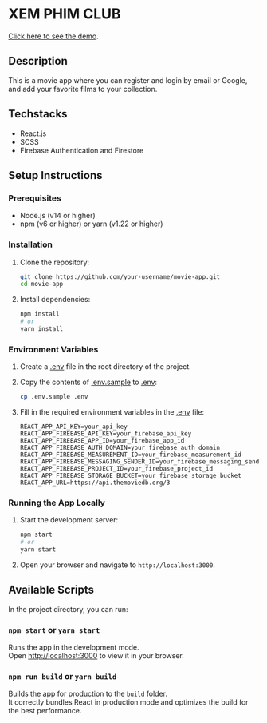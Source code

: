 # XEM PHIM CLUB

[Click here to see the demo](https://huy27201-movie-app.netlify.app/).

## Description
This is a movie app where you can register and login by email or Google, and add your favorite films to your collection.

## Techstacks
* React.js
* SCSS
* Firebase Authentication and Firestore

## Setup Instructions

### Prerequisites
- Node.js (v14 or higher)
- npm (v6 or higher) or yarn (v1.22 or higher)

### Installation
1. Clone the repository:
    ```sh
    git clone https://github.com/your-username/movie-app.git
    cd movie-app
    ```

2. Install dependencies:
    ```sh
    npm install
    # or
    yarn install
    ```

### Environment Variables
1. Create a [.env](http://_vscodecontentref_/2) file in the root directory of the project.
2. Copy the contents of [.env.sample](http://_vscodecontentref_/3) to [.env](http://_vscodecontentref_/4):
    ```sh
    cp .env.sample .env
    ```

3. Fill in the required environment variables in the [.env](http://_vscodecontentref_/5) file:
    ```env
    REACT_APP_API_KEY=your_api_key
    REACT_APP_FIREBASE_API_KEY=your_firebase_api_key
    REACT_APP_FIREBASE_APP_ID=your_firebase_app_id
    REACT_APP_FIREBASE_AUTH_DOMAIN=your_firebase_auth_domain
    REACT_APP_FIREBASE_MEASUREMENT_ID=your_firebase_measurement_id
    REACT_APP_FIREBASE_MESSAGING_SENDER_ID=your_firebase_messaging_sender_id
    REACT_APP_FIREBASE_PROJECT_ID=your_firebase_project_id
    REACT_APP_FIREBASE_STORAGE_BUCKET=your_firebase_storage_bucket
    REACT_APP_URL=https://api.themoviedb.org/3
    ```

### Running the App Locally
1. Start the development server:
    ```sh
    npm start
    # or
    yarn start
    ```

2. Open your browser and navigate to `http://localhost:3000`.

## Available Scripts
In the project directory, you can run:

### `npm start` or `yarn start`
Runs the app in the development mode.\
Open [http://localhost:3000](http://localhost:3000) to view it in your browser.

### `npm run build` or `yarn build`
Builds the app for production to the `build` folder.\
It correctly bundles React in production mode and optimizes the build for the best performance.
